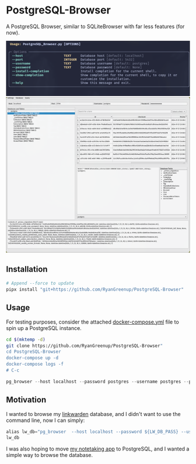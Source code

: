 # PostgreSQL-Browser
A PostgreSQL Browser, similar to SQLiteBrowser with far less features (for now).

![](./screenshot_cli.png)
![](./screenshot.png)

## Installation

```python
# Append --force to update
pipx install "git+https://github.com/RyanGreenup/PostgreSQL-Browser"
```

## Usage

For testing purposes, consider the attached [docker-compose.yml](./docker-compose.yml) file to spin up a PostgreSQL instance.

```bash
cd $(mktemp -d)
git clone https://github.com/RyanGreenup/PostgreSQL-Browser"
cd PostgreSQL-Browser
docker-compose up -d
docker-compose logs -f
# C-c
```

```python
pg_browser --host localhost --password postgres --username postgres --port 5432
```

## Motivation

I wanted to browse my [linkwarden](https://github.com/linkwarden/linkwarden) database, and I didn't want to use the command line, now I can simply:

```python
alias lw_db="pg_browser  --host localhost --password ${LW_DB_PASS} --username postgres --port 37194"
lw_db
```

I was also hoping to move [my notetaking app](https://github.com/RyanGreenup/Draftsmith) to PostgreSQL, and I wanted a simple way to browse the database.




